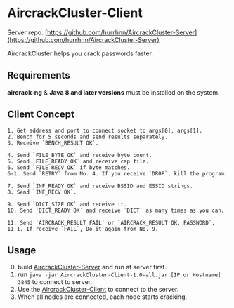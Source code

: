 # AircrackCluster-Client
Server repo: [https://github.com/hurrhnn/AircrackCluster-Server](https://github.com/hurrhnn/AircrackCluster-Server)

AircrackCluster helps you crack passwords faster.

## Requirements
**aircrack-ng** & **Java 8 and later versions** must be installed on the system.

## Client Concept
```
1. Get address and port to connect socket to args[0], args[1].
2. Bench for 5 seconds and send results separately.
3. Receive `BENCH_RESULT OK`.

4. Send `FILE_BYTE OK` and receive byte count.
5. Send `FILE_READY OK` and receive cap file.
6. Send `FILE_RECV OK` if byte matches.
6-1. Send `RETRY` from No. 4. If you receive `DROP`, kill the program.

7. Send `INF_READY OK` and receive BSSID and ESSID strings.
8. Send `INF_RECV OK`.

9. Send `DICT_SIZE OK` and receive it.
10. Send `DICT_READY OK` and receive `DICT` as many times as you can.

11. Send `AIRCRACK_RESULT FAIL` or `AIRCRACK_RESULT OK, PASSWORD`.
11-1. If receive `FAIL`, Do it again from No. 9.
```

## Usage
0. build [AircrackCluster-Server](https://github.com/hurrhnn/AircrackCluster-Server) and run at server first.
1. run `java -jar AircrackCluster-Client-1.0-all.jar [IP or Hostname] 3845` to connect to server.
2. Use the [AircrackCluster-Client](https://github.com/hurrhnn/AircrackCluster-Client/tree/master/build/libs) to connect to the server.
3. When all nodes are connected, each node starts cracking.

